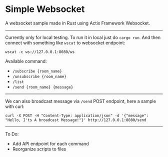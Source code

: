 # Simple Websocket

A websocket sample made in Rust using Actix Framework Websocket.

---

Currently only for local testing. To run it in local just do `cargo run`. And then connect with something like `wscat` to websocket endpoint:

``` wscat -c ws://127.0.0.1:8080/ws ```

Available command:
- `/subscribe {room_name}`
- `/unsubscribe {room_name}`
- `/list`
- `/send {room_name} {message}`

---

We can also broadcast message via `/send` POST endpoint, here a sample with curl:

``` curl -X POST -H "Content-Type: application/json" -d '{"message": "Hello, I'ts A broadcast Message!"}' http://127.0.0.1:8080/send ```

---

To Do:
- Add API endpoint for each command 
- Reorganize scripts to files